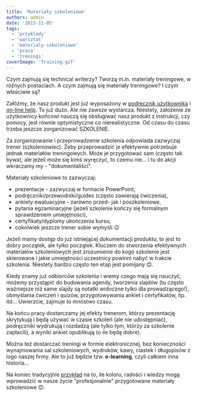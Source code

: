 ```yaml
---
title: 'Materiały szkoleniowe'
authors: admin
date: '2013-11-05'
tags:
  - 'przyklady'
  - 'warsztat'
  - 'materialy-szkoleniowe'
  - 'praca'
  - 'treningi'
coverImage: 'Training.gif'
---
```


Czym zajmują się technical writerzy? Tworzą m.in. materiały treningowe, w
różnych postaciach. A czym zajmują się materiały treningowe? I czym właściwie
są?

<!--truncate-->

Załóżmy, że nasz produkt jest już wyposażony w
[podręcznik użytkownika](http://techwriter.pl/instrukcje-obslugi-i-podreczniki-uzytkownika/)
i [on-line help](http://techwriter.pl/pomoc-uzytkownika/). To już dużo. Ale nie
zawsze wystarcza. Niestety, założenie że użytkownicy końcowi nauczą się
obsługiwać nasz produkt z instrukcji, czy pomocy, jest równie optymistyczne co
nierealistyczne. Od czasu do czasu trzeba jeszcze zorganizować SZKOLENIE.

Za zorganizowanie i przeprowadzenie szkolenia odpowiada zazwyczaj trener
(szkoleniowiec). Żeby przeprowadzić je efektywnie potrzebuje jednak materiałów
treningowych. Może je przygotować sam (często tak bywa), ale jeżeli może się
kimś wyręczyć, to czemu nie... i tu do akcji wkraczamy my - "dokumentaliści".

Materiały szkoleniowe to zazwyczaj:

- prezentacje - zazwyczaj w formacie PowerPoint,
- podręczniki/przewodniki/guides (często zawierają ćwiczenia),
- ankiety ewaluacyjne - zarówno przed- jak i poszkoleniowe,
- pytania egzaminacyjne (jeżeli szkolenie kończy się formalnym sprawdzeniem
  umiejętności),
- certyfikaty/dyplomy ukończenia kursu,
- cokolwiek jeszcze trener sobie wymyśli 😉

Jeżeli mamy dostęp do już istniejącej dokumentacji produktu, to jest to dobry
początek, ale tylko początek. Kluczem do stworzenia efektywnych materiałów
szkoleniowych jest zrozumienie do kogo szkolenie jest skierowane i jakie
umiejętności uczestnicy powinni nabyć w trakcie szkolenia. Niestety bardzo
często ten etap jest pomijany 😊.

Kiedy znamy już odbiorców szkolenia i wiemy czego mają się nauczyć, możemy
przystąpić do budowania agendy, tworzenia slajdów (tu często ważniejsze niż same
slajdy są notatki widoczne tylko dla prowadzącego!), obmyślania ćwiczeń i
quizów, przygotowywania ankiet i certyfikatów, itp. itd... Uwierzcie, zajmuje to
mnóstwo czasu.

Na końcu pracy dostarczamy jej efekty trenerom, którzy prezentację skrytykują i
będą używać w czasie szkoleń (ale nie udostępniać), podręczniki wydrukują i
rozdadzą (ale tylko tym, którzy za szkolenie zapłacili), a wyniki ankiet
opublikują (o ile będą dobre).

Można też dostarczać treningi w formie elektronicznej, bez konieczności
wynajmowania sal szkoleniowych, wydruków, kawy, ciastek i długopisów z logo
naszej firmy. Ale to już będzie tzw. **e-learning**, czyli całkiem inna
historia...

Na koniec tradycyjnie
[przykład](http://www.pzpn.pl/index.php/Federacja/Trenerzy/Materialy-szkoleniowe)
na to, ile koloru, radości i wiedzy mogą wprowadzić w nasze życie
"profesjonalnie" przygotowane materiały szkoleniowe 😊.
